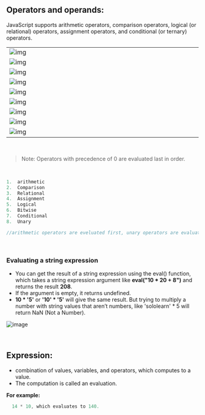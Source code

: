 
## Operators and operands:
JavaScript supports arithmetic operators, comparison operators, logical (or relational) operators, assignment operators, and conditional (or ternary) operators.

<table>
<tr>
<td width="720px">
  
<img src="https://user-images.githubusercontent.com/63545175/168565336-2f94a80e-0686-45f6-bab7-75a46dc69f8f.png" alt="img">
</td>
</tr>  
<tr>
<td>
  
<img src="https://user-images.githubusercontent.com/63545175/168565365-aa622f6f-adc3-428c-9beb-b439c9bba474.png" alt="img">
</td>
</tr>  
<tr>
<td>
  
<img src="https://user-images.githubusercontent.com/63545175/168565391-e79e26f5-3eb9-490c-9aa6-64f878817260.png" alt="img">
</td>
</tr>  
<tr>
<td>
  
<img src="https://user-images.githubusercontent.com/63545175/168565399-0a6e27fb-a7d4-40af-8292-d6f6c764fd3c.png" alt="img">
</td>
</tr>  
<tr>
<td>
  
<img src="https://user-images.githubusercontent.com/63545175/168565419-4efc33cf-7d82-4fd7-bd79-7d0c3056e3ec.png" alt="img">
</td>
</tr>  
<tr>
<td>
  
<img src="https://user-images.githubusercontent.com/63545175/168565454-fbee5dd6-c2d9-4f53-ab98-571fd6be9f5a.png" alt="img">
</td>
</tr>  
<tr>
<td>
  
<img src="https://user-images.githubusercontent.com/63545175/168565476-3d1ed5b2-300c-4fe1-a107-986d7a235aaa.png" alt="img">
</td>
</tr>  
<tr>
<td>
  
<img src="https://user-images.githubusercontent.com/63545175/168565483-68b1cf5d-c5da-4d32-92ce-c3dcc2d7ca83.png" alt="img">
</td>
</tr>  
<tr>
<td>
  
<img src="https://user-images.githubusercontent.com/63545175/168565496-b7964350-a123-43c1-8a4a-e35aff1aeff7.png" alt="img">
</td>
</tr>  
</table>


<br/>


>Note: Operators with precedence of 0 are evaluated last in order.

<br/>


```js
1.	arithmetic
2.	Comparison
3.	Relational 
4.	Assignment
5.	Logical
6.	Bitwise
7.	Conditional
8.	Unary

//arithmetic operators are eveluated first, unary operators are evaluated last.
```

<br/>


### Evaluating a string expression
- You can get the result of a string expression using the eval() function, which takes a string expression argument like <b>eval("10 * 20 + 8")</b> and returns the result <b>208</b>. 
- If the argument is empty, it returns undefined.
- <b>10 * '5'</b> or <b>'10' * '5'</b> will give the same result. But trying to multiply a number with string values that aren’t numbers, like 'sololearn' * 5 will return NaN (Not a Number).

![image](https://user-images.githubusercontent.com/63545175/168568736-27c2fbd5-0eaa-4b2f-9058-679b33998cff.png)



<br/>

## Expression: 
- combination of values, variables, and operators, which computes to a value. 
- The computation is called an evaluation. 

<b>For example:</b> 
```js
  14 * 10, which evaluates to 140. 
```








